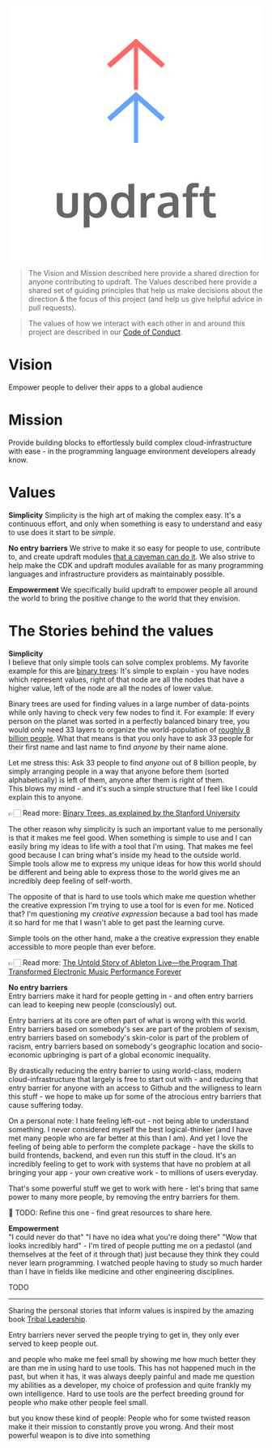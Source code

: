 <p align="center">
  <img src="https://raw.githubusercontent.com/aGuyNamedJonas/updraft/master/design/updraft-logo-text-color.svg" alt="Sublime's custom image"/>
</p>

> The Vision and Mission described here provide a shared direction for anyone contributing to updraft. The Values described here provide a shared set of guiding principles that help us make decisions about the direction & the focus of this project (and help us give helpful advice in pull requests).

> The values of how we interact with each other in and around this project are described in our [Code of Conduct](../CODE_OF_CONDUCT.md).

# Vision
Empower people to deliver their apps to a global audience

# Mission
Provide building blocks to effortlessly build complex cloud-infrastructure with ease - in the programming language environment developers already know.

# Values
**Simplicity** Simplicity is the high art of making the complex easy. It's a continuous effort, and only when something is easy to understand and easy to use does it start to be *simple*.

**No entry barriers** We strive to make it so easy for people to use, contribute to, and create updraft modules [that a caveman can do it](https://www.youtube.com/watch?v=0trj6jCsm6E&list=PL54009BDBDE3A8C8D). We also strive to help make the CDK and updraft modules available for as many programming languages and infrastructure providers as maintainably possible.

**Empowerment** We specifically build updraft to empower people all around the world to bring the positive change to the world that they envision.

# The Stories behind the values
**Simplicity**  
I believe that only simple tools can solve complex problems. My favorite example for this are [binary trees](https://en.wikipedia.org/wiki/Binary_tree): It's simple to explain - you have nodes which represent values, right of that node are all the nodes that have a higher value, left of the node are all the nodes of lower value.

Binary trees are used for finding values in a large number of data-points while only having to check very few nodes to find it. For example: If every person on the planet was sorted in a perfectly balanced binary tree, you would only need 33 layers to organize the world-population of [roughly 8 billion people](https://en.wikipedia.org/wiki/World_population). What that means is that you only have to ask 33 people for their first name and last name to find *anyone* by their name alone.

Let me stress this: Ask 33 people to find *anyone* out of 8 billion people, by simply arranging people in a way that anyone before them (sorted alphabetically) is left of them, anyone after them is right of them.  
This blows my mind - and it's such a simple structure that I feel like I could explain this to anyone.

👉🏻 Read more: [Binary Trees, as explained by the Stanford University](http://cslibrary.stanford.edu/110/BinaryTrees.pdf)

The other reason why simplicity is such an important value to me personally is that it makes me feel good. When something is simple to use and I can easily bring my ideas to life with a tool that I'm using. That makes me feel good because I can bring what's inside my head to the outside world. Simple tools allow me to express my unique ideas for how this world should be different and being able to express those to the world gives me an incredibly deep feeling of self-worth.

The opposite of that is hard to use tools which make me question whether the creative expression I'm trying to use a tool for is even for me. Noticed that? I'm questioning my *creative expression* because a bad tool has made it so hard for me that I wasn't able to get past the learning curve.

Simple tools on the other hand, make a the creative expression they enable accessible to more people than ever before.

👉🏻 Read more: [The Untold Story of Ableton Live—the Program That Transformed Electronic Music Performance Forever](https://www.vice.com/en_us/article/78je3z/ableton-live-history-interview-founders-berhard-behles-robert-henke)

**No entry barriers**  
Entry barriers make it hard for people getting in - and often entry barriers can lead to keeping new people (consciously) out.

Entry barriers at its core are often part of what is wrong with this world.  
Entry barriers based on somebody's sex are part of the problem of sexism, entry barriers based on somebody's skin-color is part of the problem of racism, entry barriers based on somebody's geographic location and socio-economic upbringing is part of a global economic inequality.

By drastically reducing the entry barrier to using world-class, modern cloud-infrastructure that largely is free to start out with - and reducing that entry barrier for anyone with an access to Github and the willigness to learn this stuff - we hope to make up for some of the atrocious entry barriers that cause suffering today.

On a personal note: I hate feeling left-out - not being able to understand something. I never considered myself the best logical-thinker (and I have met many people who are far better at this than I am). And yet I love the feeling of being able to perform the complete package - have the skills to build frontends, backend, and even run this stuff in the cloud. It's an incredibly feeling to get to work with systems that have no problem at all bringing your app - your own creative work - to millions of users everyday.

That's some powerful stuff we get to work with here - let's bring that same power to many more people, by removing the entry barriers for them.

📌 TODO: Refine this one - find great resources to share here.

**Empowerment**  
"I could never do that" "I have no idea what you're doing there" "Wow that looks incredibly hard" - I'm tired of people putting me on a pedastol (and themselves at the feet of it through that) just because they think they could never learn programming. I watched people having to study so much harder than I have in fields like medicine and other engineering disciplines.

TODO





------
Sharing the personal stories that inform values is inspired by the amazing book [Tribal Leadership](https://www.triballeadership.net/).



Entry barriers never served the people trying to get in, they only ever served to keep people out.





and people who make me feel small by showing me how much better they are than me in using hard to use tools. This has not happened much in the past, but when it has, it was always deeply painful and made me question my abilities as a developer, my choice of profession and quite frankly my own intelligence. Hard to use tools are the perfect breeding ground for people who make other people feel small.

but you know these kind of people: People who for some twisted reason make it their mission to constantly prove you wrong. And their most powerful weapon is to dive into something
